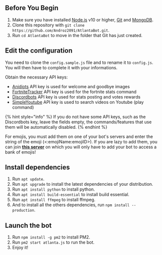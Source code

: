 ## Before You Begin

1. Make sure you have installed [Node.js](https://www.digitalocean.com/community/tutorials/how-to-install-node-js-on-debian-9) v10 or higher, [Git](https://www.linode.com/docs/development/version-control/how-to-install-git-on-linux-mac-and-windows/) and [MongoDB](https://www.digitalocean.com/community/tutorials/how-to-install-mongodb-on-debian-9).
2. Clone this repository with `git clone https://github.com/Androz2091/AtlantaBot.git`.
3. Run `cd AtlantaBot` to move in the folder that Git has just created.

## Edit the configuration

You need to clone the `config.sample.js` file and to rename it to `config.js`. You will then have to complete it with your informations.

Obtain the necessary API keys:

*   [Anidiots](https://discord.gg/PgCR8Rg) API key is used for welcome and goodbye images
*   [FortniteTracker](https://fortnitetracker.com/site-api) API key is used for the fortnite stats command
*   [Discordbots](https://discordbots.org/api/docs#mybots) API key is used for stats posting and votes rewards
*   [SimpleYoutube](https://console.developers.google.com/) API key is used to search videos on Youtube (play command)

{% hint style="info" %}
If you do not have some API keys, such as the Discordbots key, leave the fields empty, the commands/features that use them will be automatically disabled.
{% endhint %}

For emojis, you must add them on one of your bot's servers and enter the string of the emoji (<:emojiName:emojiID>). If you are lazy to add them, you can join [**this server**](http://emojis.atlanta-bot.fr) on which you will only have to add your bot to access a bank of emojis!

## Install dependencies

1. Run `apt update`.
2. Run `apt upgrade` to install the latest dependencies of your distribution.
3. Run `apt install python` to install python.
4. Run `apt install build-essential` to install build essential.
5. Run `apt install ffmpeg` to install ffmpeg.
6. And to install all the others dependencies, run `npm install --production`.

## Launch the bot

1. Run `npm install -g pm2` to install PM2.
2. Run `pm2 start atlanta.js` to run the bot.
3. Enjoy it!